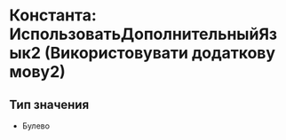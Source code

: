 ﻿# Константа: ИспользоватьДополнительныйЯзык2 (Використовувати додаткову мову2)

## Тип значения

- Булево

